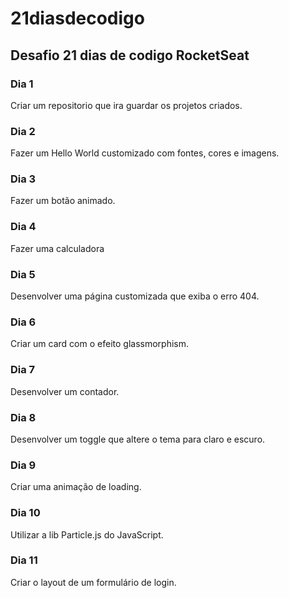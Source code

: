 # 21diasdecodigo
## Desafio 21 dias de codigo RocketSeat

### Dia 1
 Criar um repositorio que ira guardar os projetos criados.

### Dia 2
 Fazer um Hello World customizado com fontes, cores e imagens.

### Dia 3
 Fazer um botão animado.

### Dia 4
 Fazer uma calculadora

### Dia 5
 Desenvolver uma página customizada que exiba o erro 404.

### Dia 6
 Criar um card com o efeito glassmorphism.

### Dia 7
 Desenvolver um contador.

### Dia 8
 Desenvolver um toggle que altere o tema para claro e escuro.

### Dia 9
 Criar uma animação de loading.

### Dia 10
 Utilizar a lib Particle.js do JavaScript.

### Dia 11
 Criar o layout de um formulário de login.